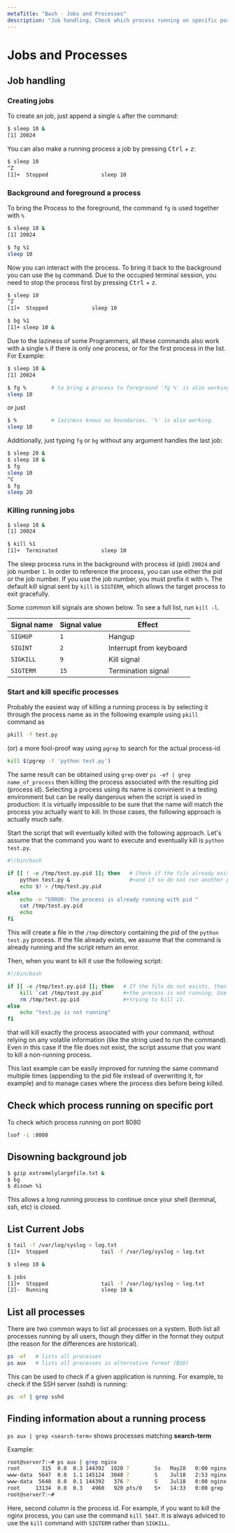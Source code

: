 ```yaml
---
metaTitle: "Bash - Jobs and Processes"
description: "Job handling, Check which process running on specific port, Disowning background job, List Current Jobs, List all processes, Finding information about a  running process "
---
```


# Jobs and Processes

## Job handling

### Creating jobs

To create an job, just append a single `&` after the command:

```bash
$ sleep 10 &
[1] 20024

```

You can also make a running process a job by pressing <kbd>Ctrl</kbd> + <kbd>z</kbd>:

```bash
$ sleep 10
^Z
[1]+  Stopped                 sleep 10

```

### Background and foreground a process

To bring the Process to the foreground, the command `fg` is used together with `%`

```bash
$ sleep 10 &
[1] 20024

$ fg %1
sleep 10

```

Now you can interact with the process. To bring it back to the background you can use the `bg` command. Due to the occupied terminal session, you need to stop the process first by pressing <kbd>Ctrl</kbd> + <kbd>z</kbd>.

```bash
$ sleep 10
^Z
[1]+  Stopped              sleep 10

$ bg %1
[1]+ sleep 10 &

```

Due to the laziness of some Programmers, all these commands also work with a single `%` if there is only one process, or for the first process in the list. For Example:

```bash
$ sleep 10 &
[1] 20024

$ fg %        # to bring a process to foreground 'fg %' is also working.
sleep 10

```

or just

```bash
$ %           # laziness knows no boundaries, '%' is also working.
sleep 10

```

Additionally, just typing `fg` or `bg` without any argument handles the last job:

```bash
$ sleep 20 &
$ sleep 10 &
$ fg
sleep 10
^C
$ fg
sleep 20

```

### Killing running jobs

```bash
$ sleep 10 &
[1] 20024

$ kill %1
[1]+  Terminated              sleep 10

```

The sleep process runs in the background with process id (pid) `20024` and job number `1`. In order to reference the process, you can use either the pid or the job number. If you use the job number, you must prefix it with `%`. The default kill signal sent by `kill` is `SIGTERM`, which allows the target process to exit gracefully.

Some common kill signals are shown below. To see a full list, run `kill -l`.

| Signal name | Signal value | Effect                  |
| ----------- | ------------ | ----------------------- |
| `SIGHUP`    | `1`          | Hangup                  |
| `SIGINT`    | `2`          | Interrupt from keyboard |
| `SIGKILL`   | `9`          | Kill signal             |
| `SIGTERM`   | `15`         | Termination signal      |

### Start and kill specific processes

Probably the easiest way of killing a running process is by selecting it through the process name as in the following example using `pkill` command as

```bash
pkill -f test.py

```

(or) a more fool-proof way using `pgrep` to search for the actual process-id

```bash
kill $(pgrep -f 'python test.py')

```

The same result can be obtained using `grep` over `ps -ef | grep name_of_process` then killing the process associated with the resulting pid (process id). Selecting a process using its name is convinient in a testing environment but can be really dangerous when the script is used in production: it is virtually impossible to be sure that the name will match the process you actually want to kill. In those cases, the following approach is actually much safe.

Start the script that will eventually killed with the following approach. Let's assume that the command you want to execute and eventually kill is `python test.py`.

```bash
#!/bin/bash

if [[ ! -e /tmp/test.py.pid ]]; then   # Check if the file already exists
    python test.py &                   #+and if so do not run another process.
    echo $! > /tmp/test.py.pid
else
    echo -n "ERROR: The process is already running with pid "
    cat /tmp/test.py.pid
    echo
fi

```

This will create a file in the `/tmp` directory containing the pid of the `python test.py` process. If the file already exists, we assume that the command is already running and the script return an error.

Then, when you want to kill it use the following script:

```bash
#!/bin/bash

if [[ -e /tmp/test.py.pid ]]; then   # If the file do not exists, then the
    kill `cat /tmp/test.py.pid`      #+the process is not running. Useless
    rm /tmp/test.py.pid              #+trying to kill it.
else
    echo "test.py is not running"
fi

```

that will kill exactly the process associated with your command, without relying on any volatile information (like the string used to run the command). Even in this case if the file does not exist, the script assume that you want to kill a non-running process.

This last example can be easily improved for running the same command multiple times (appending to the pid file instead of overwriting it, for example) and to manage cases where the process dies before being killed.

## Check which process running on specific port

To check which process running on port 8080

```bash
lsof -i :8080

```

## Disowning background job

```bash
$ gzip extremelylargefile.txt &
$ bg
$ disown %1

```

This allows a long running process to continue once your shell (terminal, ssh, etc) is closed.

## List Current Jobs

```bash
$ tail -f /var/log/syslog > log.txt
[1]+  Stopped                 tail -f /var/log/syslog > log.txt

$ sleep 10 &

$ jobs
[1]+  Stopped                 tail -f /var/log/syslog > log.txt
[2]-  Running                 sleep 10 &

```

## List all processes

There are two common ways to list all processes on a system. Both list all processes running by all users, though they differ in the format they output (the reason for the differences are historical).

```bash
ps -ef   # lists all processes
ps aux   # lists all processes in alternative format (BSD)

```

This can be used to check if a given application is running. For example, to check if the SSH server (sshd) is running:

```bash
ps -ef | grep sshd

```

## Finding information about a running process

`ps aux | grep <search-term>` shows processes matching **search-term**

Example:

```bash
root@server7:~# ps aux | grep nginx
root       315  0.0  0.3 144392  1020 ?        Ss   May28   0:00 nginx: master process /usr/sbin/nginx
www-data  5647  0.0  1.1 145124  3048 ?        S    Jul18   2:53 nginx: worker process
www-data  5648  0.0  0.1 144392   376 ?        S    Jul18   0:00 nginx: cache manager process
root     13134  0.0  0.3   4960   920 pts/0    S+   14:33   0:00 grep --color=auto nginx
root@server7:~#

```

Here, second column is the process id. For example, if you want to kill the nginx process, you can use the command `kill 5647`. It is always adviced to use the `kill` command with `SIGTERM` rather than `SIGKILL`.
